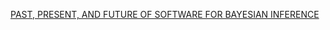 

[PAST, PRESENT, AND FUTURE OF SOFTWARE FOR BAYESIAN INFERENCE](http://www.stat.columbia.edu/~gelman/research/published/Bayesian_software_review-8.pdf) 